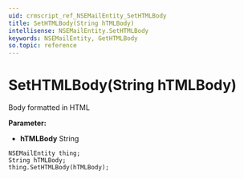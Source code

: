 ```yaml
---
uid: crmscript_ref_NSEMailEntity_SetHTMLBody
title: SetHTMLBody(String hTMLBody)
intellisense: NSEMailEntity.SetHTMLBody
keywords: NSEMailEntity, GetHTMLBody
so.topic: reference
---
```


# SetHTMLBody(String hTMLBody)

Body formatted in HTML

**Parameter:** 
 - **hTMLBody** String

```crmscript
NSEMailEntity thing;
String hTMLBody;
thing.SetHTMLBody(hTMLBody);
```

